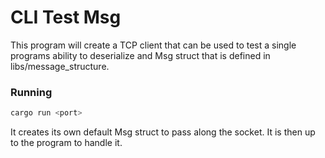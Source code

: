 # CLI Test Msg
This program will create a TCP client that can be used to test a single programs ability to deserialize and Msg struct that is defined in libs/message_structure.

### Running
```bash
cargo run <port>
```

It creates its own default Msg struct to pass along the socket. It is then up to the program to handle it. 